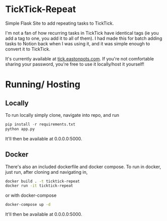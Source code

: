 # TickTick-Repeat
Simple Flask Site to add repeating tasks to TickTick.

I'm not a fan of how recurring tasks in TickTick have identical tags (ie you add a tag to one, you add it to all of them). I had made this for batch adding tasks to Notion back when I was using it, and it was simple enough to convert it to TickTick.

It's currently available at [tick.eastonpots.com](https://tick.eastonpots.com/). If you're not comfortable sharing your password, you're free to use it locally/host it yourself!

# Running/ Hosting

## Locally
To run locally simply clone, navigate into repo, and run
```python
pip install -r requirements.txt
python app.py
```
It'll then be available at 0.0.0.0:5000.

## Docker
There's also an included dockerfile and docker compose. To run in docker, just run, after cloning and navigating in,
```bash
docker build . -t ticktick-repeat
docker run -it ticktick-repeat
```
or with docker-compose
```bash
docker-compose up -d
```
It'll then be available at 0.0.0.0:5000.